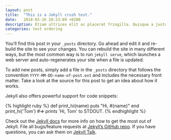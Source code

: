 ```yaml
---
layout: post
title:  "This is a Jekyll crush test."
date:   2018-03-26 20:23:09 +0200
description: Etiam ultrices elit ac placerat fringilla. Quisque a justo lobortis, pharetra metus vitae, pharetra sapien. Nulla fermentum gravida lacus, sit amet sagittis dui maximus sit amet. Aenean auctor nulla eget dolor sagittis, ac rutrum justo laoreet. Sed quis turpis sit amet odio laoreet posuere. In fermentum a velit eget aliquet. Curabitur tempus scelerisque finibus. Ut mi tellus, porta vitae consequat ullamcorper, volutpat ut nulla. Sed augue purus, faucibus sed commodo sed, laoreet quis nulla.
categories: test ordering
---
```

You’ll find this post in your `_posts` directory. Go ahead and edit it and re-build the site to see your changes. You can rebuild the site in many different ways, but the most common way is to run `jekyll serve`, which launches a web server and auto-regenerates your site when a file is updated.

To add new posts, simply add a file in the `_posts` directory that follows the convention `YYYY-MM-DD-name-of-post.ext` and includes the necessary front matter. Take a look at the source for this post to get an idea about how it works.

Jekyll also offers powerful support for code snippets:

{% highlight ruby %}
def print_hi(name)
  puts "Hi, #{name}"
end
print_hi('Tom')
#=> prints 'Hi, Tom' to STDOUT.
{% endhighlight %}

Check out the [Jekyll docs][jekyll-docs] for more info on how to get the most out of Jekyll. File all bugs/feature requests at [Jekyll’s GitHub repo][jekyll-gh]. If you have questions, you can ask them on [Jekyll Talk][jekyll-talk].

[jekyll-docs]: https://jekyllrb.com/docs/home
[jekyll-gh]:   https://github.com/jekyll/jekyll
[jekyll-talk]: https://talk.jekyllrb.com/
